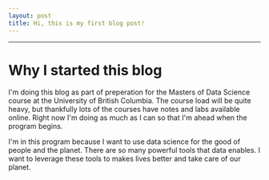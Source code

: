 ```yaml
---
layout: post
title: Hi, this is my first blog post!
---
```


<hr>

# Why I started this blog

I'm doing this blog as part of preperation for the Masters of Data Science course at the University of British Columbia. The course load will be quite heavy, but thankfully lots of the courses have notes and labs available online. Right now I'm doing as much as I can so that I'm ahead when the program begins. 

I'm in this program because I want to use data science for the good of people and the planet. There are so many powerful tools that data enables. I want to leverage these tools to makes lives better and take care of our planet.


